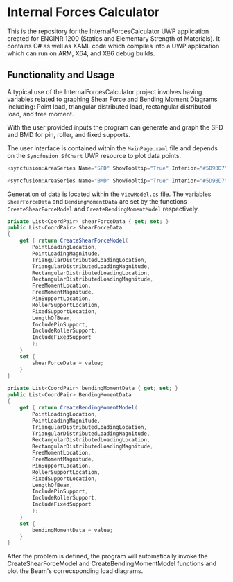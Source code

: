 # Internal Forces Calculator

This is the repository for the InternalForcesCalculator UWP application created for ENGINR 1200 (Statics and Elementary Strength of Materials). It contains C# as well as XAML code which compiles into a UWP application which can run on ARM, X64, and X86 debug builds.

## Functionality and Usage

A typical use of the InternalForcesCalculator project involves having variables related to graphing Shear Force and Bending Moment Diagrams including: Point load, triangular distributed load, rectangular distributed load, and free moment.

With the user provided inputs the program can generate and graph the SFD and BMD for pin, roller, and fixed supports.

The user interface is contained within the `MainPage.xaml` file and depends on the `Syncfusion SfChart` UWP resource to plot data points.
```c#
<syncfusion:AreaSeries Name="SFD" ShowTooltip="True" Interior="#5D9BD7" Label="Bending Moment Diagram" ItemsSource="{Binding ShearForceData}" XBindingPath="XCoord" YBindingPath="YCoord" /> // Bindings for the Shear Force Diagram

<syncfusion:AreaSeries Name="BMD" ShowTooltip="True" Interior="#5D9BD7" Label="Bending Moment Diagram" ItemsSource="{Binding BendingMomentData}" XBindingPath="XCoord" YBindingPath="YCoord" /> // Bindings for the Bending Moment Diagram
```

Generation of data is located within the `ViewModel.cs` file. The variables `ShearForceData` and `BendingMomentData` are set by the functions `CreateShearForceModel` and `CreateBendingMomentModel` respectively.

```c#
private List<CoordPair> shearForceData { get; set; }
public List<CoordPair> ShearForceData
{
    get { return CreateShearForceModel(
        PointLoadingLocation,
        PointLoadingMagnitude,
        TriangularDistributedLoadingLocation,
        TriangularDistributedLoadingMagnitude,
        RectangularDistributedLoadingLocation,
        RectangularDistributedLoadingMagnitude,
        FreeMomentLocation,
        FreeMomentMagnitude,
        PinSupportLocation,
        RollerSupportLocation,
        FixedSupportLocation,
        LengthOfBeam,
        IncludePinSupport,
        IncludeRollerSupport,
        IncludeFixedSupport
        );
    }
    set {
        shearForceData = value; 
    }
}

private List<CoordPair> bendingMomentData { get; set; }
public List<CoordPair> BendingMomentData
{
    get { return CreateBendingMomentModel(
        PointLoadingLocation,
        PointLoadingMagnitude,
        TriangularDistributedLoadingLocation,
        TriangularDistributedLoadingMagnitude,
        RectangularDistributedLoadingLocation,
        RectangularDistributedLoadingMagnitude,
        FreeMomentLocation,
        FreeMomentMagnitude,
        PinSupportLocation,
        RollerSupportLocation,
        FixedSupportLocation,
        LengthOfBeam,
        IncludePinSupport,
        IncludeRollerSupport,
        IncludeFixedSupport
        );
    }
    set {
        bendingMomentData = value; 
    }
}
```

After the problem is defined, the program will automatically invoke the CreateShearForceModel and CreateBendingMomentModel functions and plot the Beam's correcsponding load diagrams.
